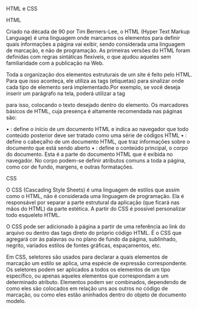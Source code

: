 HTML e CSS

HTML 

Criado na década de 90 por Tim Berners-Lee, o HTML (Hyper Text Markup Language) é
uma linguagem onde marcamos os elementos para definir quais informações a página 
vai exibir, sendo considerada uma linguagem de marcação, e não de programação. As
primeiras versões do HTML foram definidas com regras sintáticas flexíveis, o que 
ajudou aqueles sem familiaridade com a publicação na Web.

Toda a organização dos elementos estruturais de um site é feito pelo HTML. Para que 
isso aconteça, ele utiliza as tags (etiquetas) para sinalizar onde cada tipo de 
elemento será implementado.Por exemplo, se você deseja inserir um parágrafo na 
tela, poderá utilizar a tag <p></p> para isso, colocando o texto desejado dentro 
do elemento. Os marcadores básicos de HTML, cuja presença é altamente recomendada
 nas páginas são: 

•	<html>: define o início de um documento HTML e indica ao navegador que todo 
conteúdo posterior deve ser tratado como uma série de códigos HTML
•	<head>: define o cabeçalho de um documento HTML, que traz informações sobre o
 documento que está sendo aberto
•	<body>: define o conteúdo principal, o corpo do documento. Esta é a parte do
 documento HTML que é exibida no navegador. No corpo podem-se definir atributos 
 comuns a toda a página, como cor de fundo, margens, e outras formatações.

CSS

O CSS (Cascading Style Sheets) é uma linguagem de estilos que assim como o HTML,
não é considerada uma linguagem de programação. Ela é responsável por separar a 
parte estrutural da aplicação (que ficará nas mãos do HTML) da parte estética. 
A partir do CSS é possível personalizar todo esqueleto HTML.

O CSS pode ser adicionado à página a partir de uma referência ao link do arquivo 
ou dentro das tags <style> </style> direto do próprio código HTML. É o CSS que
agregará cor às palavras ou no plano de fundo da página, sublinhado, negrito,
variados estilos de fontes gráficas, espaçamentos, etc.

Em CSS, seletores são usados para declarar a quais elementos de marcação um estilo
se aplica, uma espécie de expressão correspondente. Os seletores podem ser aplicados
a todos os elementos de um tipo específico, ou apenas aqueles elementos que correspondam
a um determinado atributo. Elementos podem ser combinados, dependendo de como
eles são colocados em relação uns aos outros no código de marcação, ou como eles
estão aninhados dentro do objeto de documento modelo.